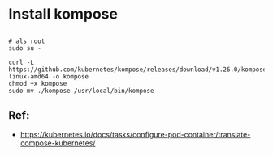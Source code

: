 # Install kompose 

## 

```
# als root
sudo su -
```

```
curl -L https://github.com/kubernetes/kompose/releases/download/v1.26.0/kompose-linux-amd64 -o kompose
chmod +x kompose
sudo mv ./kompose /usr/local/bin/kompose
```



## Ref:

  * https://kubernetes.io/docs/tasks/configure-pod-container/translate-compose-kubernetes/
